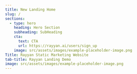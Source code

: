 ```yaml
---
title: New Landing Home
slug: /
sections:
  - type: hero
    heading: Hero Section
    subheading: SubHeading
    cta:
      text: CTA
      url: https://rayyan.ai/users/sign_up
    image: src/assets/images/example-placeholder-image.png
Title: Rayyan Static Marketing Website
tab-title: Rayyan Landing Demo
image: src/assets/images/example-placeholder-image.png
---
```

